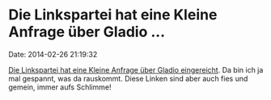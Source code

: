 Die Linkspartei hat eine Kleine Anfrage über Gladio \...
========================================================

Date: 2014-02-26 21:19:32

[Die Linkspartei hat eine Kleine Anfrage über Gladio
eingereicht](http://dipbt.bundestag.de/dip21/btd/18/005/1800524.pdf). Da
bin ich ja mal gespannt, was da rauskommt. Diese Linken sind aber auch
fies und gemein, immer aufs Schlimme!
